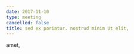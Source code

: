 ```yaml
---
date: 2017-11-10
type: meeting
cancelled: false
title: sed ex pariatur. nostrud minim Ut elit,
---
```

amet,